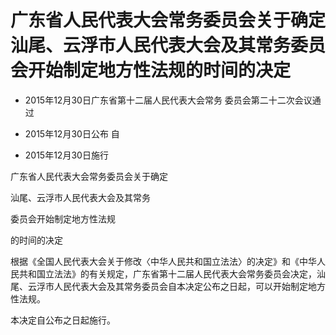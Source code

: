 # 广东省人民代表大会常务委员会关于确定汕尾、云浮市人民代表大会及其常务委员会开始制定地方性法规的时间的决定

- 2015年12月30日广东省第十二届人民代表大会常务
委员会第二十二次会议通过

- 2015年12月30日公布
自

- 2015年12月30日施行

<!-- INFO END -->

广东省人民代表大会常务委员会关于确定

汕尾、云浮市人民代表大会及其常务

委员会开始制定地方性法规

的时间的决定

根据《全国人民代表大会关于修改〈中华人民共和国立法法〉的决定》和《中华人民共和国立法法》的有关规定，广东省第十二届人民代表大会常务委员会决定，汕尾、云浮市人民代表大会及其常务委员会自本决定公布之日起，可以开始制定地方性法规。

本决定自公布之日起施行。
